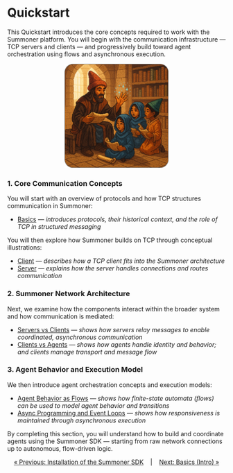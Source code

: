# Quickstart

This Quickstart introduces the core concepts required to work with the Summoner platform. You will begin with the communication infrastructure — TCP servers and clients — and progressively build toward agent orchestration using flows and asynchronous execution.

<p align="center">
  <img width="240px" src="../../../assets/img/quickstart_rounded.png" alt="Quickstart overview" />
</p>

### 1. **Core Communication Concepts**  
   You will start with an overview of protocols and how TCP structures communication in Summoner:  
   * [Basics](basics.md) —  *introduces protocols, their historical context, and the role of TCP in structured messaging*

   You will then explore how Summoner builds on TCP through conceptual illustrations:  
   * [Client](basics_client.md) — *describes how a TCP client fits into the Summoner architecture*
   * [Server](basics_server.md) — *explains how the server handles connections and routes communication*

### 2. **Summoner Network Architecture**

Next, we examine how the components interact within the broader system and how communication is mediated:

* [Servers vs Clients](begin_server.md) — *shows how servers relay messages to enable coordinated, asynchronous communication*
* [Clients vs Agents](begin_client.md) — *shows how agents handle identity and behavior; and clients manage transport and message flow*


### 3. **Agent Behavior and Execution Model**  
   We then introduce agent orchestration concepts and execution models:  
   * [Agent Behavior as Flows](begin_flow.md) — *shows how finite-state automata (flows) can be used to model agent behavior and transitions*
   * [Async Programming and Event Loops](begin_async.md) — *shows how responsiveness is maintained through asynchronous execution*

By completing this section, you will understand how to build and coordinate agents using the Summoner SDK — starting from raw network connections up to autonomous, flow-driven logic.

<p align="center">
  <a href="../installation.md">&laquo; Previous: Installation of the Summoner SDK</a>  
  &nbsp;&nbsp;&nbsp;|&nbsp;&nbsp;&nbsp;  
  <a href="basics.md">Next: Basics (Intro) &raquo;</a>
</p>
